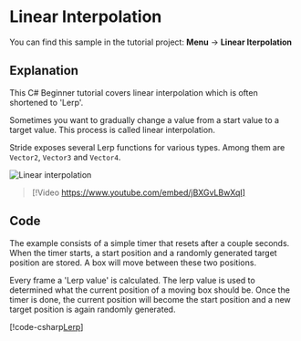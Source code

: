# Linear Interpolation
You can find this sample in the tutorial project: **Menu** &rarr; **Linear Iterpolation**

## Explanation
This C# Beginner tutorial covers linear interpolation which is often shortened to 'Lerp'.

Sometimes you want to gradually change a value from a start value to a target value. This process is called linear interpolation.

Stride exposes several Lerp functions for various types. Among them are `Vector2`, `Vector3` and `Vector4`.

![Linear interpolation](media/lerp.webp)


> [!Video https://www.youtube.com/embed/jBXGvLBwXqI]

## Code

The example consists of a simple timer that resets after a couple seconds. When the timer starts, a start position and a randomly generated target position are stored. A box will move between these two positions.

Every frame a 'Lerp value' is calculated. The lerp value is used to determined what the current position of a moving box should be. Once the timer is done, the current position will become the start position and a new target position is again randomly generated.

[!code-csharp[Lerp](../../../../stride/samples/Tutorials/CSharpBeginner/CSharpBeginner/CSharpBeginner.Game/Code/LerpDemo.cs)]